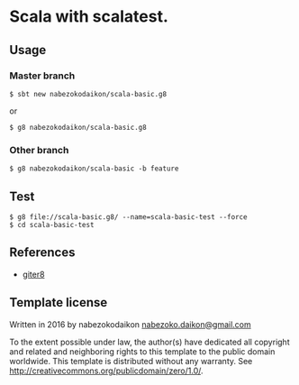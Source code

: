 # Scala with scalatest.
## Usage
### Master branch
```
$ sbt new nabezokodaikon/scala-basic.g8
```
or
```
$ g8 nabezokodaikon/scala-basic.g8
```


### Other branch
```
$ g8 nabezokodaikon/scala-basic -b feature
```


## Test
```
$ g8 file://scala-basic.g8/ --name=scala-basic-test --force
$ cd scala-basic-test
```


## References
* [giter8](https://github.com/foundweekends/giter8)


## Template license
Written in 2016 by nabezokodaikon nabezoko.daikon@gmail.com

To the extent possible under law, the author(s) have dedicated all copyright and related
and neighboring rights to this template to the public domain worldwide.
This template is distributed without any warranty. See <http://creativecommons.org/publicdomain/zero/1.0/>.
